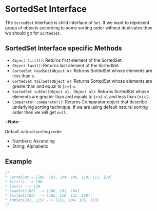 # SortedSet Interface

The `SortedSet` interface is child interface of `Set`. If we want to represent group of objects according to some sorting order without duplicates than we should go for `SortedSet`.

## SortedSet Interface specific Methods

- `Object first()`: Returns first element of the SortedSet.
- `Object last()`: Returns last element of the SortedSet.
- `SortedSet headSet(Object o)`: Returns SortedSet whose elements are less than `o`.
- `SortedSet tailSet(Object o)`: Returns SortedSet whose elements are greate than and equal to (>=) `o`.
- `SortedSet subSet(Object o1, Object o1)`: Returns SortedSet whose elements are greater than and equals to (>=) `o1` and less than (<) `o2`.
- `Comparator comparator()`: Returns Comparator object that describe underlying sorting technique. If we are using default natural sorting order then we will get `null`.

:bulb:**Note:**

Default natural sorting order

- Numbers: Ascending
- String: Alphabetic

## Example

```java
/*
* SortedSet = [100, 101, 104, 106, 110, 115, 120]
* first() --> 100
* last() --> 120
* headSet(106) --> [100, 101, 104]
* tailSet(106) --> [106, 110, 115, 120]
* subSet(101, 115) --> [101, 104, 106, 110]
*/
```
